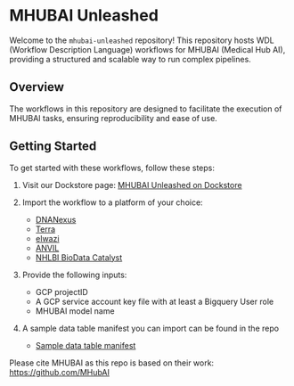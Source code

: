 # MHUBAI Unleashed

Welcome to the `mhubai-unleashed` repository! This repository hosts WDL (Workflow Description Language) workflows for MHUBAI (Medical Hub AI), providing a structured and scalable way to run complex pipelines.

## Overview

The workflows in this repository are designed to facilitate the execution of MHUBAI tasks, ensuring reproducibility and ease of use.

## Getting Started

To get started with these workflows, follow these steps:

1. Visit our Dockstore page: [MHUBAI Unleashed on Dockstore](https://dockstore.org/workflows/github.com/vkt1414/mhubai-unleashed/mhubaiWorkflowOnTerra:main?tab=info)

2. Import the workflow to a platform of your choice:
   - [DNANexus](https://www.dnanexus.com/)
   - [Terra](https://app.terra.bio/)
   - [elwazi](https://elwazi.org/)
   - [ANVIL](https://anvilproject.org/)
   - [NHLBI BioData Catalyst](https://biocatalyst.nhlbi.nih.gov/)

3. Provide the following inputs:
   - GCP projectID
   - A GCP service account key file with at least a Bigquery User role
   - MHUBAI model name
     
4. A sample data table manifest you can import can be found in the repo
   - [Sample data table manifest](https://github.com/vkt1414/mhubai-unleashed/blob/main/mhubai_workflow.tsv)


Please cite MHUBAI as this repo is based on their work:
https://github.com/MHubAI
